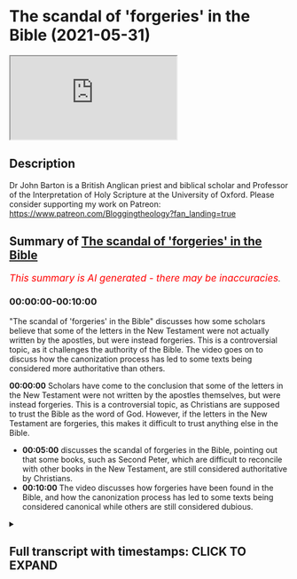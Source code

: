 # The scandal of 'forgeries' in the Bible (2021-05-31)

<iframe loading='lazy' allow='autoplay' src='https://www.youtube.com/embed/DY7V9Ch7Q5k'></iframe>

## Description

Dr John Barton is a British Anglican priest and biblical scholar and Professor of the Interpretation of Holy Scripture at the University of Oxford.
Please consider supporting my work on Patreon: <https://www.patreon.com/Bloggingtheology?fan_landing=true>

## Summary of [The scandal of 'forgeries' in the Bible](https://www.youtube.com/watch?v=DY7V9Ch7Q5k)

*<span style="color:red; font-size:125%">This summary is AI generated - there may be inaccuracies</span>. [](/)*

### <a onclick="modifyYTiframeseektime('0')">00:00:00-00:10:00</a>

 "The scandal of 'forgeries' in the Bible" discusses how some scholars believe that some of the letters in the New Testament were not actually written by the apostles, but were instead forgeries. This is a controversial topic, as it challenges the authority of the Bible. The video goes on to discuss how the canonization process has led to some texts being considered more authoritative than others.

**<a onclick="modifyYTiframeseektime('0')">00:00:00</a>** Scholars have come to the conclusion that some of the letters in the New Testament were not written by the apostles themselves, but were instead forgeries. This is a controversial topic, as Christians are supposed to trust the Bible as the word of God. However, if the letters in the New Testament are forgeries, this makes it difficult to trust anything else in the Bible.

* **<a onclick="modifyYTiframeseektime('300')">00:05:00</a>** discusses the scandal of forgeries in the Bible, pointing out that some books, such as Second Peter, which are difficult to reconcile with other books in the New Testament, are still considered authoritative by Christians.
* **<a onclick="modifyYTiframeseektime('600')">00:10:00</a>** The video discusses how forgeries have been found in the Bible, and how the canonization process has led to some texts being considered canonical while others are still considered dubious.

<details><summary><h2>Full transcript with timestamps: CLICK TO EXPAND</h2></summary>

<a onclick="modifyYTiframeseektime('0')">0:00:00</a> now some of the conclusions pivotal  
<a onclick="modifyYTiframeseektime('1')">0:00:01</a> scholars come to  
<a onclick="modifyYTiframeseektime('3')">0:00:03</a> are not controversial and they're not  
<a onclick="modifyYTiframeseektime('4')">0:00:04</a> startling and shocking and so on  
<a onclick="modifyYTiframeseektime('7')">0:00:07</a> at all where the gospels are concerned i  
<a onclick="modifyYTiframeseektime('9')">0:00:09</a> think some of it is fairly  
<a onclick="modifyYTiframeseektime('11')">0:00:11</a> dynamite  
<a onclick="modifyYTiframeseektime('15')">0:00:15</a> i completely agree but can i suggest  
<a onclick="modifyYTiframeseektime('17')">0:00:17</a> there's actually an even more  
<a onclick="modifyYTiframeseektime('18')">0:00:18</a> controversial  
<a onclick="modifyYTiframeseektime('19')">0:00:19</a> subject um sort of hard point about the  
<a onclick="modifyYTiframeseektime('20')">0:00:20</a> controversies but these are the things  
<a onclick="modifyYTiframeseektime('22')">0:00:22</a> that perhaps really will surprise  
<a onclick="modifyYTiframeseektime('24')">0:00:24</a> us and viewers um and that is to do  
<a onclick="modifyYTiframeseektime('27')">0:00:27</a> with uh paul's letters  
<a onclick="modifyYTiframeseektime('31')">0:00:31</a> and it  
<a onclick="modifyYTiframeseektime('34')">0:00:34</a> is uh very widely accepted amongst new  
<a onclick="modifyYTiframeseektime('37')">0:00:37</a> testament scholars  
<a onclick="modifyYTiframeseektime('38')">0:00:38</a> outside of very conservative circles  
<a onclick="modifyYTiframeseektime('40')">0:00:40</a> perhaps in the united states and  
<a onclick="modifyYTiframeseektime('42')">0:00:42</a> one or two places elsewhere that the new  
<a onclick="modifyYTiframeseektime('44')">0:00:44</a> testament contains  
<a onclick="modifyYTiframeseektime('45')">0:00:45</a> letters which state that they are by  
<a onclick="modifyYTiframeseektime('49')">0:00:49</a> the apostle paul like the first letter  
<a onclick="modifyYTiframeseektime('51')">0:00:51</a> of timothy his second letter to timothy  
<a onclick="modifyYTiframeseektime('53')">0:00:53</a> and  
<a onclick="modifyYTiframeseektime('53')">0:00:53</a> letter of titus but nevertheless are not  
<a onclick="modifyYTiframeseektime('56')">0:00:56</a> usually seen  
<a onclick="modifyYTiframeseektime('57')">0:00:57</a> as uh by paul but are for variety of  
<a onclick="modifyYTiframeseektime('60')">0:01:00</a> reasons but seen as  
<a onclick="modifyYTiframeseektime('62')">0:01:02</a> uh much later works now  
<a onclick="modifyYTiframeseektime('65')">0:01:05</a> that in itself um as you say on page 185  
<a onclick="modifyYTiframeseektime('70')">0:01:10</a> scholars it was it has been common you  
<a onclick="modifyYTiframeseektime('73')">0:01:13</a> say  
<a onclick="modifyYTiframeseektime('74')">0:01:14</a> for new testament scholars to say that  
<a onclick="modifyYTiframeseektime('75')">0:01:15</a> the attribution of texts to people who  
<a onclick="modifyYTiframeseektime('77')">0:01:17</a> were not their actual  
<a onclick="modifyYTiframeseektime('79')">0:01:19</a> authors was a matter of convention in  
<a onclick="modifyYTiframeseektime('82')">0:01:22</a> the  
<a onclick="modifyYTiframeseektime('82')">0:01:22</a> ancient world and in the case of the  
<a onclick="modifyYTiframeseektime('85')">0:01:25</a> bible you know it's  
<a onclick="modifyYTiframeseektime('86')">0:01:26</a> often said well look um moses is is  
<a onclick="modifyYTiframeseektime('89')">0:01:29</a> given the honor of having author the  
<a onclick="modifyYTiframeseektime('90')">0:01:30</a> pentateuch and david all of the psalms  
<a onclick="modifyYTiframeseektime('92')">0:01:32</a> and  
<a onclick="modifyYTiframeseektime('93')">0:01:33</a> king solomon the actual proverbs  
<a onclick="modifyYTiframeseektime('95')">0:01:35</a> attributed  
<a onclick="modifyYTiframeseektime('96')">0:01:36</a> uh you know to him but you say that this  
<a onclick="modifyYTiframeseektime('99')">0:01:39</a> is  
<a onclick="modifyYTiframeseektime('100')">0:01:40</a> um you're not persuaded by that because  
<a onclick="modifyYTiframeseektime('102')">0:01:42</a> the letters in the new testament  
<a onclick="modifyYTiframeseektime('104')">0:01:44</a> uh are are the authentic ones uh  
<a onclick="modifyYTiframeseektime('108')">0:01:48</a> and the answer the lessons in the new  
<a onclick="modifyYTiframeseektime('109')">0:01:49</a> testament attributed to paul  
<a onclick="modifyYTiframeseektime('112')">0:01:52</a> within the text themselves claim to be  
<a onclick="modifyYTiframeseektime('116')">0:01:56</a> by paul so  
<a onclick="modifyYTiframeseektime('117')">0:01:57</a> nowhere in the pentateuch does it say i  
<a onclick="modifyYTiframeseektime('119')">0:01:59</a> moses wrote this he's not in the first  
<a onclick="modifyYTiframeseektime('120')">0:02:00</a> person  
<a onclick="modifyYTiframeseektime('121')">0:02:01</a> ditto for the proverbs um for the psalms  
<a onclick="modifyYTiframeseektime('125')">0:02:05</a> but paul's letter say to uh one timothy  
<a onclick="modifyYTiframeseektime('128')">0:02:08</a> actually claims to be by  
<a onclick="modifyYTiframeseektime('129')">0:02:09</a> paul and you argue uh persuasively  
<a onclick="modifyYTiframeseektime('133')">0:02:13</a> and in the light also by ehrman's uh  
<a onclick="modifyYTiframeseektime('135')">0:02:15</a> recent work  
<a onclick="modifyYTiframeseektime('136')">0:02:16</a> on uh his academic work called forgery  
<a onclick="modifyYTiframeseektime('139')">0:02:19</a> and counter forgery the big thick  
<a onclick="modifyYTiframeseektime('141')">0:02:21</a> scholarly tone which i i i've read  
<a onclick="modifyYTiframeseektime('145')">0:02:25</a> um he says that this common scholarly  
<a onclick="modifyYTiframeseektime('148')">0:02:28</a> idea that this um attribution of  
<a onclick="modifyYTiframeseektime('151')">0:02:31</a> false authorship was an accepted  
<a onclick="modifyYTiframeseektime('153')">0:02:33</a> convention in the ancient world  
<a onclick="modifyYTiframeseektime('155')">0:02:35</a> he argues and you do that absolutely no  
<a onclick="modifyYTiframeseektime('158')">0:02:38</a> evidence for this this is a  
<a onclick="modifyYTiframeseektime('159')">0:02:39</a> almost like an urban myth that scholars  
<a onclick="modifyYTiframeseektime('161')">0:02:41</a> have recycled and recycled over the  
<a onclick="modifyYTiframeseektime('163')">0:02:43</a> years  
<a onclick="modifyYTiframeseektime('164')">0:02:44</a> and in fact even in paul's letters uh  
<a onclick="modifyYTiframeseektime('166')">0:02:46</a> well i'm going to pause it but the point  
<a onclick="modifyYTiframeseektime('168')">0:02:48</a> is this that  
<a onclick="modifyYTiframeseektime('170')">0:02:50</a> the shocking thing here is that it is a  
<a onclick="modifyYTiframeseektime('172')">0:02:52</a> commonplace of new testament scholarship  
<a onclick="modifyYTiframeseektime('174')">0:02:54</a> that there are  
<a onclick="modifyYTiframeseektime('175')">0:02:55</a> forgeries actual forgeries in the new  
<a onclick="modifyYTiframeseektime('178')">0:02:58</a> testament  
<a onclick="modifyYTiframeseektime('179')">0:02:59</a> before being a letter that was written  
<a onclick="modifyYTiframeseektime('183')">0:03:03</a> with the intention to deceive its  
<a onclick="modifyYTiframeseektime('185')">0:03:05</a> readership  
<a onclick="modifyYTiframeseektime('186')">0:03:06</a> about the the true author of the text  
<a onclick="modifyYTiframeseektime('190')">0:03:10</a> and the author the pretend author being  
<a onclick="modifyYTiframeseektime('192')">0:03:12</a> someone famous  
<a onclick="modifyYTiframeseektime('193')">0:03:13</a> like peter or paul or or whoever  
<a onclick="modifyYTiframeseektime('197')">0:03:17</a> and and and this in the early church was  
<a onclick="modifyYTiframeseektime('199')">0:03:19</a> not an accepted  
<a onclick="modifyYTiframeseektime('200')">0:03:20</a> uh practice at all it scandalized  
<a onclick="modifyYTiframeseektime('204')">0:03:24</a> as you say that they abhorred it as we  
<a onclick="modifyYTiframeseektime('206')">0:03:26</a> can see in two thessalonians itself  
<a onclick="modifyYTiframeseektime('208')">0:03:28</a> where paul cheekily uh tells his readers  
<a onclick="modifyYTiframeseektime('211')">0:03:31</a> not to take  
<a onclick="modifyYTiframeseektime('212')">0:03:32</a> any notice of letters fraudulently  
<a onclick="modifyYTiframeseektime('214')">0:03:34</a> ascribed to him  
<a onclick="modifyYTiframeseektime('215')">0:03:35</a> as 2 thessalonians 2 2. the irony being  
<a onclick="modifyYTiframeseektime('218')">0:03:38</a> of course is that letter is probably a  
<a onclick="modifyYTiframeseektime('219')">0:03:39</a> forgery itself  
<a onclick="modifyYTiframeseektime('221')">0:03:41</a> so he's playing a game of double bluff  
<a onclick="modifyYTiframeseektime('223')">0:03:43</a> or something you know  
<a onclick="modifyYTiframeseektime('224')">0:03:44</a> a clever but and you discuss here  
<a onclick="modifyYTiframeseektime('228')">0:03:48</a> how christians are supposed to deal with  
<a onclick="modifyYTiframeseektime('230')">0:03:50</a> this if the new testament contains  
<a onclick="modifyYTiframeseektime('232')">0:03:52</a> works who whose authors intended to  
<a onclick="modifyYTiframeseektime('235')">0:03:55</a> deceive their readership  
<a onclick="modifyYTiframeseektime('237')">0:03:57</a> about the authorship of the text itself  
<a onclick="modifyYTiframeseektime('241')">0:04:01</a> how can we trust it just to to tell us  
<a onclick="modifyYTiframeseektime('244')">0:04:04</a> the god the god-given truth the gospel  
<a onclick="modifyYTiframeseektime('246')">0:04:06</a> truth about anything else  
<a onclick="modifyYTiframeseektime('248')">0:04:08</a> and can we and can these texts be used  
<a onclick="modifyYTiframeseektime('250')">0:04:10</a> in in churches  
<a onclick="modifyYTiframeseektime('252')">0:04:12</a> to proclaim the inspired word of god  
<a onclick="modifyYTiframeseektime('255')">0:04:15</a> if if that is the the nature of these  
<a onclick="modifyYTiframeseektime('257')">0:04:17</a> texts  
<a onclick="modifyYTiframeseektime('259')">0:04:19</a> so there's a lot there but i was just  
<a onclick="modifyYTiframeseektime('260')">0:04:20</a> trying  
<a onclick="modifyYTiframeseektime('262')">0:04:22</a> now i think i i mean what's happened is  
<a onclick="modifyYTiframeseektime('265')">0:04:25</a> that as you  
<a onclick="modifyYTiframeseektime('266')">0:04:26</a> quite rightly say um people have drawn  
<a onclick="modifyYTiframeseektime('269')">0:04:29</a> an analogy with  
<a onclick="modifyYTiframeseektime('270')">0:04:30</a> books in the old testament like proverbs  
<a onclick="modifyYTiframeseektime('272')">0:04:32</a> subscribe to solomon and so on  
<a onclick="modifyYTiframeseektime('274')">0:04:34</a> that's a matter of saying these works  
<a onclick="modifyYTiframeseektime('276')">0:04:36</a> are kind of under the aegis of somebody  
<a onclick="modifyYTiframeseektime('278')">0:04:38</a> you know they are solomonic  
<a onclick="modifyYTiframeseektime('280')">0:04:40</a> in flavor and and as you write again  
<a onclick="modifyYTiframeseektime('284')">0:04:44</a> right he said with the pentateuch he  
<a onclick="modifyYTiframeseektime('285')">0:04:45</a> doesn't even say it's by moses  
<a onclick="modifyYTiframeseektime('287')">0:04:47</a> that's an ancient tradition it's my  
<a onclick="modifyYTiframeseektime('289')">0:04:49</a> moses whereas  
<a onclick="modifyYTiframeseektime('291')">0:04:51</a> what one timothy says starts paul and  
<a onclick="modifyYTiframeseektime('293')">0:04:53</a> the apostle of jesus christ is on and  
<a onclick="modifyYTiframeseektime('295')">0:04:55</a> actually  
<a onclick="modifyYTiframeseektime('296')">0:04:56</a> identifies the author as paul and even  
<a onclick="modifyYTiframeseektime('298')">0:04:58</a> refers to  
<a onclick="modifyYTiframeseektime('300')">0:05:00</a> incidents happening in paul's life  
<a onclick="modifyYTiframeseektime('303')">0:05:03</a> and people he's working with now  
<a onclick="modifyYTiframeseektime('306')">0:05:06</a> perhaps these letters are genuinely by  
<a onclick="modifyYTiframeseektime('309')">0:05:09</a> paul  
<a onclick="modifyYTiframeseektime('310')">0:05:10</a> there are arguments that try to show  
<a onclick="modifyYTiframeseektime('313')">0:05:13</a> that they  
<a onclick="modifyYTiframeseektime('313')">0:05:13</a> are which are not nonsensical arguments  
<a onclick="modifyYTiframeseektime('318')">0:05:18</a> but the majority of biblical soldiers as  
<a onclick="modifyYTiframeseektime('320')">0:05:20</a> you say  
<a onclick="modifyYTiframeseektime('321')">0:05:21</a> are agreed that they're not genuinely  
<a onclick="modifyYTiframeseektime('323')">0:05:23</a> paul now whether one uses the words  
<a onclick="modifyYTiframeseektime('325')">0:05:25</a> forgery or not because it's partly a  
<a onclick="modifyYTiframeseektime('327')">0:05:27</a> matter of  
<a onclick="modifyYTiframeseektime('329')">0:05:29</a> um taste you know i can bart airman  
<a onclick="modifyYTiframeseektime('332')">0:05:32</a> likes using that kind of language  
<a onclick="modifyYTiframeseektime('336')">0:05:36</a> but it seems to me that it's not a bad  
<a onclick="modifyYTiframeseektime('338')">0:05:38</a> word to use  
<a onclick="modifyYTiframeseektime('339')">0:05:39</a> of a book which says it's by somebody  
<a onclick="modifyYTiframeseektime('342')">0:05:42</a> that  
<a onclick="modifyYTiframeseektime('342')">0:05:42</a> manifests is not by the question then is  
<a onclick="modifyYTiframeseektime('346')">0:05:46</a> can something which is  
<a onclick="modifyYTiframeseektime('348')">0:05:48</a> in that sense of forgery be of religious  
<a onclick="modifyYTiframeseektime('351')">0:05:51</a> and spiritual value  
<a onclick="modifyYTiframeseektime('352')">0:05:52</a> exactly and um i think we probably can  
<a onclick="modifyYTiframeseektime('357')">0:05:57</a> um i don't think there was a convention  
<a onclick="modifyYTiframeseektime('359')">0:05:59</a> that you could do this and you you point  
<a onclick="modifyYTiframeseektime('361')">0:06:01</a> out that  
<a onclick="modifyYTiframeseektime('362')">0:06:02</a> um to thessalonians is actually contains  
<a onclick="modifyYTiframeseektime('365')">0:06:05</a> a  
<a onclick="modifyYTiframeseektime('366')">0:06:06</a> denunciation of falsely inscribed  
<a onclick="modifyYTiframeseektime('368')">0:06:08</a> letters even though problems one itself  
<a onclick="modifyYTiframeseektime('371')">0:06:11</a> um but uh  
<a onclick="modifyYTiframeseektime('374')">0:06:14</a> nevertheless works that were thought not  
<a onclick="modifyYTiframeseektime('378')">0:06:18</a> to be genuine were sometimes read in the  
<a onclick="modifyYTiframeseektime('380')">0:06:20</a> early church  
<a onclick="modifyYTiframeseektime('381')">0:06:21</a> but mostly when they read and took  
<a onclick="modifyYTiframeseektime('383')">0:06:23</a> seriously documents  
<a onclick="modifyYTiframeseektime('385')">0:06:25</a> out with a claim to leave a particular  
<a onclick="modifyYTiframeseektime('387')">0:06:27</a> author they did believe that person was  
<a onclick="modifyYTiframeseektime('389')">0:06:29</a> the author  
<a onclick="modifyYTiframeseektime('390')">0:06:30</a> and the idea of that you would reject a  
<a onclick="modifyYTiframeseektime('392')">0:06:32</a> forgery was certainly  
<a onclick="modifyYTiframeseektime('394')">0:06:34</a> current in the greek and roman world and  
<a onclick="modifyYTiframeseektime('396')">0:06:36</a> in the role of the new testament  
<a onclick="modifyYTiframeseektime('398')">0:06:38</a> so i i'm inclined to think forgery is  
<a onclick="modifyYTiframeseektime('401')">0:06:41</a> not an unfair word to use  
<a onclick="modifyYTiframeseektime('404')">0:06:44</a> and that does raise the problem you you  
<a onclick="modifyYTiframeseektime('407')">0:06:47</a> brought out  
<a onclick="modifyYTiframeseektime('408')">0:06:48</a> what does it do what do you do i mean  
<a onclick="modifyYTiframeseektime('411')">0:06:51</a> another example  
<a onclick="modifyYTiframeseektime('412')">0:06:52</a> uh that's an even more prominent example  
<a onclick="modifyYTiframeseektime('414')">0:06:54</a> in the world of scholarship is the  
<a onclick="modifyYTiframeseektime('415')">0:06:55</a> second letter of peter  
<a onclick="modifyYTiframeseektime('417')">0:06:57</a> which is adversely seen as probably the  
<a onclick="modifyYTiframeseektime('420')">0:07:00</a> the most um the most certain or the most  
<a onclick="modifyYTiframeseektime('422')">0:07:02</a> highly probable example of  
<a onclick="modifyYTiframeseektime('424')">0:07:04</a> pseudopicrophar  
<a onclick="modifyYTiframeseektime('425')">0:07:05</a> or forgery in the entire new testament  
<a onclick="modifyYTiframeseektime('429')">0:07:09</a> and interesting i find about that um it  
<a onclick="modifyYTiframeseektime('431')">0:07:11</a> is usually dated to perhaps the middle  
<a onclick="modifyYTiframeseektime('433')">0:07:13</a> of the second century even as late as  
<a onclick="modifyYTiframeseektime('434')">0:07:14</a> that  
<a onclick="modifyYTiframeseektime('435')">0:07:15</a> is that in the letter itself uh which  
<a onclick="modifyYTiframeseektime('438')">0:07:18</a> claims to be by the apostle peter of  
<a onclick="modifyYTiframeseektime('440')">0:07:20</a> course  
<a onclick="modifyYTiframeseektime('441')">0:07:21</a> it claims to be eyewitness testimony the  
<a onclick="modifyYTiframeseektime('443')">0:07:23</a> author it was an eyewitness to  
<a onclick="modifyYTiframeseektime('445')">0:07:25</a> jesus own ministry its own life and i  
<a onclick="modifyYTiframeseektime('448')">0:07:28</a> think it alludes to the transfiguration  
<a onclick="modifyYTiframeseektime('450')">0:07:30</a> the event  
<a onclick="modifyYTiframeseektime('451')">0:07:31</a> mentioned in these public gospels now to  
<a onclick="modifyYTiframeseektime('454')">0:07:34</a> say this is a forgery  
<a onclick="modifyYTiframeseektime('455')">0:07:35</a> is really really serious because here we  
<a onclick="modifyYTiframeseektime('458')">0:07:38</a> have  
<a onclick="modifyYTiframeseektime('459')">0:07:39</a> fake testimony if i can be blunt to  
<a onclick="modifyYTiframeseektime('462')">0:07:42</a> alleged events in jesus  
<a onclick="modifyYTiframeseektime('464')">0:07:44</a> life which are made up or at least uh  
<a onclick="modifyYTiframeseektime('466')">0:07:46</a> the person who wrote it was not there  
<a onclick="modifyYTiframeseektime('469')">0:07:49</a> and he is passing off that information  
<a onclick="modifyYTiframeseektime('471')">0:07:51</a> as if it was eyewitness  
<a onclick="modifyYTiframeseektime('472')">0:07:52</a> if that happened in a court of law today  
<a onclick="modifyYTiframeseektime('474')">0:07:54</a> you'd be  
<a onclick="modifyYTiframeseektime('476')">0:07:56</a> uh prosecuted for perjury you know you  
<a onclick="modifyYTiframeseektime('478')">0:07:58</a> there will be consequences  
<a onclick="modifyYTiframeseektime('480')">0:08:00</a> um and and yet because because  
<a onclick="modifyYTiframeseektime('483')">0:08:03</a> i mentioned to peter because it seems to  
<a onclick="modifyYTiframeseektime('485')">0:08:05</a> me that the most um  
<a onclick="modifyYTiframeseektime('487')">0:08:07</a> widely accepted instance of  
<a onclick="modifyYTiframeseektime('490')">0:08:10</a> pseudo-pigofer in the new testament  
<a onclick="modifyYTiframeseektime('492')">0:08:12</a> um and yet it this very fact  
<a onclick="modifyYTiframeseektime('495')">0:08:15</a> is it seems to not be known by  
<a onclick="modifyYTiframeseektime('498')">0:08:18</a> the church uh at large the laity use  
<a onclick="modifyYTiframeseektime('502')">0:08:22</a> that let alone the general  
<a onclick="modifyYTiframeseektime('503')">0:08:23</a> public who just carry on using this as  
<a onclick="modifyYTiframeseektime('506')">0:08:26</a> as if it was  
<a onclick="modifyYTiframeseektime('507')">0:08:27</a> actual eyewitness testimony and some  
<a onclick="modifyYTiframeseektime('510')">0:08:30</a> people would see that as a bit  
<a onclick="modifyYTiframeseektime('511')">0:08:31</a> scandalous  
<a onclick="modifyYTiframeseektime('512')">0:08:32</a> given that what we know now what we now  
<a onclick="modifyYTiframeseektime('514')">0:08:34</a> know about that text and how it is still  
<a onclick="modifyYTiframeseektime('516')">0:08:36</a> used  
<a onclick="modifyYTiframeseektime('516')">0:08:36</a> petrine testimony from the apostle the  
<a onclick="modifyYTiframeseektime('519')">0:08:39</a> prince of the apostles  
<a onclick="modifyYTiframeseektime('520')">0:08:40</a> himself chosen by jesus to uh to head up  
<a onclick="modifyYTiframeseektime('524')">0:08:44</a> the college of the apostles  
<a onclick="modifyYTiframeseektime('526')">0:08:46</a> to his catholic language and yet it was  
<a onclick="modifyYTiframeseektime('528')">0:08:48</a> in fact  
<a onclick="modifyYTiframeseektime('529')">0:08:49</a> such of such origin is that not a bit a  
<a onclick="modifyYTiframeseektime('532')">0:08:52</a> bit of a scandal  
<a onclick="modifyYTiframeseektime('533')">0:08:53</a> perhaps well i think perhaps it is yes i  
<a onclick="modifyYTiframeseektime('535')">0:08:55</a> mean it's  
<a onclick="modifyYTiframeseektime('536')">0:08:56</a> um it depends  
<a onclick="modifyYTiframeseektime('539')">0:08:59</a> a little bit depends on the the question  
<a onclick="modifyYTiframeseektime('542')">0:09:02</a> are these books  
<a onclick="modifyYTiframeseektime('543')">0:09:03</a> authoritative for christians because  
<a onclick="modifyYTiframeseektime('545')">0:09:05</a> they're by apostles why are they  
<a onclick="modifyYTiframeseektime('548')">0:09:08</a> authority for christians because they're  
<a onclick="modifyYTiframeseektime('549')">0:09:09</a> in the new testament  
<a onclick="modifyYTiframeseektime('552')">0:09:12</a> so for example with paul if  
<a onclick="modifyYTiframeseektime('555')">0:09:15</a> two thessalonians is difficult to  
<a onclick="modifyYTiframeseektime('557')">0:09:17</a> reconcile with one thessalonians  
<a onclick="modifyYTiframeseektime('559')">0:09:19</a> do we say yes but they're both scripture  
<a onclick="modifyYTiframeseektime('562')">0:09:22</a> or do we say well what did paul  
<a onclick="modifyYTiframeseektime('563')">0:09:23</a> actually teach what he talks in first  
<a onclick="modifyYTiframeseektime('565')">0:09:25</a> sessions and not what's in second  
<a onclick="modifyYTiframeseektime('567')">0:09:27</a> thessalonians  
<a onclick="modifyYTiframeseektime('568')">0:09:28</a> and so if we're describing paul's  
<a onclick="modifyYTiframeseektime('570')">0:09:30</a> teaching we should we should remove  
<a onclick="modifyYTiframeseektime('572')">0:09:32</a> two thessalonians from the picture  
<a onclick="modifyYTiframeseektime('575')">0:09:35</a> that seems to me to be the way we should  
<a onclick="modifyYTiframeseektime('577')">0:09:37</a> proceed but for other people  
<a onclick="modifyYTiframeseektime('579')">0:09:39</a> because the books are scriptural books  
<a onclick="modifyYTiframeseektime('582')">0:09:42</a> they have an authority which overrides  
<a onclick="modifyYTiframeseektime('584')">0:09:44</a> the fact that they're probably forgeries  
<a onclick="modifyYTiframeseektime('588')">0:09:48</a> for me they don't i mean i have i have  
<a onclick="modifyYTiframeseektime('590')">0:09:50</a> to say i have a sort of um  
<a onclick="modifyYTiframeseektime('593')">0:09:53</a> sieve you know through which only  
<a onclick="modifyYTiframeseektime('596')">0:09:56</a> certain books  
<a onclick="modifyYTiframeseektime('597')">0:09:57</a> fall as it were um but  
<a onclick="modifyYTiframeseektime('600')">0:10:00</a> um for some people the pseudo  
<a onclick="modifyYTiframeseektime('602')">0:10:02</a> pseudo-epigraphy doesn't matter very  
<a onclick="modifyYTiframeseektime('604')">0:10:04</a> much  
<a onclick="modifyYTiframeseektime('605')">0:10:05</a> because the books are after all  
<a onclick="modifyYTiframeseektime('607')">0:10:07</a> canonical scripture  
<a onclick="modifyYTiframeseektime('609')">0:10:09</a> so i suppose if you have a more catholic  
<a onclick="modifyYTiframeseektime('611')">0:10:11</a> either roman catholic or  
<a onclick="modifyYTiframeseektime('613')">0:10:13</a> anglo-catholic a higher ecclesiology  
<a onclick="modifyYTiframeseektime('616')">0:10:16</a> then you know the church uh which is  
<a onclick="modifyYTiframeseektime('618')">0:10:18</a> founded by christ  
<a onclick="modifyYTiframeseektime('619')">0:10:19</a> is led by the holy spirit has canonized  
<a onclick="modifyYTiframeseektime('622')">0:10:22</a> this set of texts and no others  
<a onclick="modifyYTiframeseektime('625')">0:10:25</a> yeah and therefore that is the kind of  
<a onclick="modifyYTiframeseektime('627')">0:10:27</a> guarantor of their  
<a onclick="modifyYTiframeseektime('629')">0:10:29</a> uh not authenticity but at least they're  
<a onclick="modifyYTiframeseektime('631')">0:10:31</a> fitting this  
<a onclick="modifyYTiframeseektime('632')">0:10:32</a> and and uh for use in christian worship  
<a onclick="modifyYTiframeseektime('635')">0:10:35</a> and teaching  
<a onclick="modifyYTiframeseektime('635')">0:10:35</a> i suppose they might get around it that  
<a onclick="modifyYTiframeseektime('637')">0:10:37</a> way but it's still the niggling problem  
<a onclick="modifyYTiframeseektime('639')">0:10:39</a> is it not that  
<a onclick="modifyYTiframeseektime('640')">0:10:40</a> it's still a forgery you know you know  
<a onclick="modifyYTiframeseektime('641')">0:10:41</a> you know i'm sorry i think it is a  
<a onclick="modifyYTiframeseektime('643')">0:10:43</a> niggling problem  
<a onclick="modifyYTiframeseektime('644')">0:10:44</a> won't totally go away i mean it raises  
<a onclick="modifyYTiframeseektime('648')">0:10:48</a> across this the whole question of the  
<a onclick="modifyYTiframeseektime('649')">0:10:49</a> canon  
<a onclick="modifyYTiframeseektime('650')">0:10:50</a> which i've got a lot of material on in  
<a onclick="modifyYTiframeseektime('651')">0:10:51</a> the book and  
<a onclick="modifyYTiframeseektime('653')">0:10:53</a> um my argument is that the canon is  
<a onclick="modifyYTiframeseektime('656')">0:10:56</a> fuzzy at the edges  
<a onclick="modifyYTiframeseektime('657')">0:10:57</a> yes but in the early church there was a  
<a onclick="modifyYTiframeseektime('660')">0:11:00</a> core of books  
<a onclick="modifyYTiframeseektime('661')">0:11:01</a> which includes the synoptic gospels and  
<a onclick="modifyYTiframeseektime('663')">0:11:03</a> john and the major letters of paul  
<a onclick="modifyYTiframeseektime('666')">0:11:06</a> which everybody agreed on and then there  
<a onclick="modifyYTiframeseektime('668')">0:11:08</a> are other letters that people knew were  
<a onclick="modifyYTiframeseektime('670')">0:11:10</a> a bit dubious  
<a onclick="modifyYTiframeseektime('671')">0:11:11</a> so even in the fourth century when we  
<a onclick="modifyYTiframeseektime('674')">0:11:14</a> find some athanasius  
<a onclick="modifyYTiframeseektime('676')">0:11:16</a> laying down what's in the little cannon  
<a onclick="modifyYTiframeseektime('678')">0:11:18</a> he says well the letters of two and  
<a onclick="modifyYTiframeseektime('680')">0:11:20</a> three  
<a onclick="modifyYTiframeseektime('681')">0:11:21</a> john second and third letters of john  
<a onclick="modifyYTiframeseektime('684')">0:11:24</a> are regarded by some of spurious  
<a onclick="modifyYTiframeseektime('688')">0:11:28</a> um on the same sorts of grounds as you  
<a onclick="modifyYTiframeseektime('690')">0:11:30</a> were mentoring for two peter  
<a onclick="modifyYTiframeseektime('692')">0:11:32</a> and it was known that some of the  
<a onclick="modifyYTiframeseektime('694')">0:11:34</a> lessons were dubious  
<a onclick="modifyYTiframeseektime('696')">0:11:36</a> and what's happened over time is that  
<a onclick="modifyYTiframeseektime('698')">0:11:38</a> the canon has  
<a onclick="modifyYTiframeseektime('700')">0:11:40</a> solidified into something where  
<a onclick="modifyYTiframeseektime('702')">0:11:42</a> everything is of equal  
<a onclick="modifyYTiframeseektime('703')">0:11:43</a> stature whereas in the early church  
<a onclick="modifyYTiframeseektime('706')">0:11:46</a> there were definitely  
<a onclick="modifyYTiframeseektime('706')">0:11:46</a> gradations of canonicity and of  
<a onclick="modifyYTiframeseektime('709')">0:11:49</a> authority  
<a onclick="modifyYTiframeseektime('711')">0:11:51</a> because eusebius in his uh famous  
<a onclick="modifyYTiframeseektime('713')">0:11:53</a> ecclesiastical history he discusses  
<a onclick="modifyYTiframeseektime('716')">0:11:56</a> the books that are you know are in and  
<a onclick="modifyYTiframeseektime('718')">0:11:58</a> those that are doubtful and those  
<a onclick="modifyYTiframeseektime('719')">0:11:59</a> are definitely out you know the new  
<a onclick="modifyYTiframeseektime('721')">0:12:01</a> testament kind of  
<a onclick="modifyYTiframeseektime('722')">0:12:02</a> is in both those first two categories  
<a onclick="modifyYTiframeseektime('724')">0:12:04</a> anyway there's some doubtful  
<a onclick="modifyYTiframeseektime('726')">0:12:06</a> texts or considered doubtful by many and  
<a onclick="modifyYTiframeseektime('728')">0:12:08</a> two peter is  
<a onclick="modifyYTiframeseektime('729')">0:12:09</a> i think one of them and other texas yes  
<a onclick="modifyYTiframeseektime('731')">0:12:11</a> that's right  
<a onclick="modifyYTiframeseektime('733')">0:12:13</a> yes there's a there are there are three  
<a onclick="modifyYTiframeseektime('735')">0:12:15</a> levels  
<a onclick="modifyYTiframeseektime('736')">0:12:16</a> there's definitely indefinitely out and  
<a onclick="modifyYTiframeseektime('738')">0:12:18</a> dubious  
<a onclick="modifyYTiframeseektime('740')">0:12:20</a> yes uh in the middle and um that was the  
<a onclick="modifyYTiframeseektime('743')">0:12:23</a> position for  
<a onclick="modifyYTiframeseektime('744')">0:12:24</a> most of the early fathers for the first  
<a onclick="modifyYTiframeseektime('746')">0:12:26</a> three or four centuries  
<a onclick="modifyYTiframeseektime('748')">0:12:28</a> in christianity rather than either the  
<a onclick="modifyYTiframeseektime('751')">0:12:31</a> thing is a canonical text or it isn't  
<a onclick="modifyYTiframeseektime('753')">0:12:33</a> there was a middle category  

</details>
